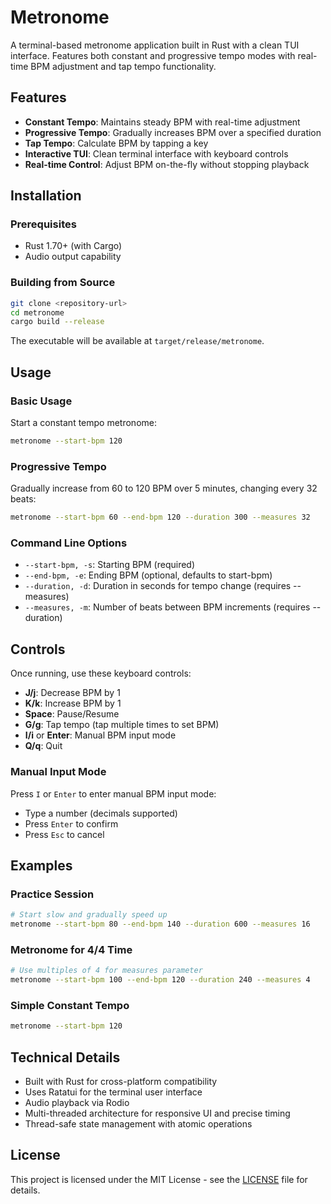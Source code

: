 # Metronome

A terminal-based metronome application built in Rust with a clean TUI interface. Features both constant and progressive tempo modes with real-time BPM adjustment and tap tempo functionality.

## Features

- **Constant Tempo**: Maintains steady BPM with real-time adjustment
- **Progressive Tempo**: Gradually increases BPM over a specified duration
- **Tap Tempo**: Calculate BPM by tapping a key
- **Interactive TUI**: Clean terminal interface with keyboard controls
- **Real-time Control**: Adjust BPM on-the-fly without stopping playback

## Installation

### Prerequisites

- Rust 1.70+ (with Cargo)
- Audio output capability

### Building from Source

```bash
git clone <repository-url>
cd metronome
cargo build --release
```

The executable will be available at `target/release/metronome`.

## Usage

### Basic Usage

Start a constant tempo metronome:

```bash
metronome --start-bpm 120
```

### Progressive Tempo

Gradually increase from 60 to 120 BPM over 5 minutes, changing every 32 beats:

```bash
metronome --start-bpm 60 --end-bpm 120 --duration 300 --measures 32
```

### Command Line Options

- `--start-bpm, -s`: Starting BPM (required)
- `--end-bpm, -e`: Ending BPM (optional, defaults to start-bpm)
- `--duration, -d`: Duration in seconds for tempo change (requires --measures)
- `--measures, -m`: Number of beats between BPM increments (requires --duration)

## Controls

Once running, use these keyboard controls:

- **J/j**: Decrease BPM by 1
- **K/k**: Increase BPM by 1
- **Space**: Pause/Resume
- **G/g**: Tap tempo (tap multiple times to set BPM)
- **I/i** or **Enter**: Manual BPM input mode
- **Q/q**: Quit

### Manual Input Mode

Press `I` or `Enter` to enter manual BPM input mode:
- Type a number (decimals supported)
- Press `Enter` to confirm
- Press `Esc` to cancel

## Examples

### Practice Session
```bash
# Start slow and gradually speed up
metronome --start-bpm 80 --end-bpm 140 --duration 600 --measures 16
```

### Metronome for 4/4 Time
```bash
# Use multiples of 4 for measures parameter
metronome --start-bpm 100 --end-bpm 120 --duration 240 --measures 4
```

### Simple Constant Tempo
```bash
metronome --start-bpm 120
```

## Technical Details

- Built with Rust for cross-platform compatibility
- Uses Ratatui for the terminal user interface
- Audio playback via Rodio
- Multi-threaded architecture for responsive UI and precise timing
- Thread-safe state management with atomic operations

## License

This project is licensed under the MIT License - see the [LICENSE](LICENSE) file for details.
